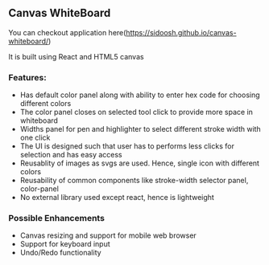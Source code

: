 ## Canvas WhiteBoard

You can checkout application here(https://sidoosh.github.io/canvas-whiteboard/)

It is built using React and HTML5 canvas

### Features:

- Has default color panel along with ability to enter hex code for choosing different colors
- The color panel closes on selected tool click to provide more space in whiteboard
- Widths panel for pen and highlighter to select different stroke width with one click
- The UI is designed such that user has to performs less clicks for selection and has easy access
- Reusablity of images as svgs are used. Hence, single icon with different colors
- Reusability of common components like stroke-width selector panel, color-panel
- No external library used except react, hence is lightweight

### Possible Enhancements

- Canvas resizing and support for mobile web browser
- Support for keyboard input
- Undo/Redo functionality
